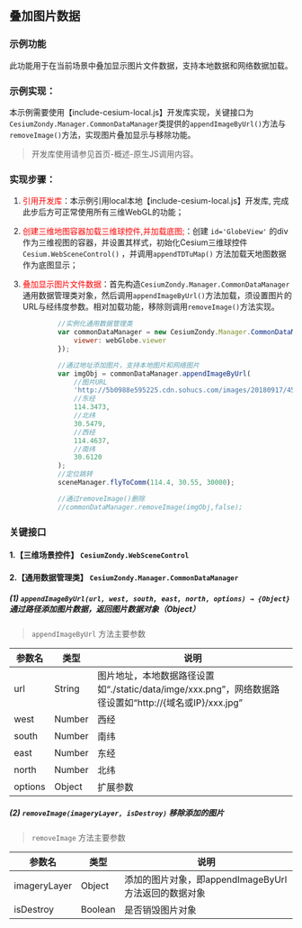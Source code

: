 ## 叠加图片数据

### 示例功能

此功能用于在当前场景中叠加显示图片文件数据，支持本地数据和网络数据加载。

### 示例实现：

本示例需要使用【include-cesium-local.js】开发库实现，关键接口为`CesiumZondy.Manager.CommonDataManager`类提供的`appendImageByUrl()`方法与`removeImage()`方法，实现图片叠加显示与移除功能。

>开发库使用请参见首页-概述-原生JS调用内容。

### 实现步骤：

1. <font color=red>引用开发库</font>：本示例引用local本地【include-cesium-local.js】开发库, 完成此步后方可正常使用所有三维WebGL的功能；

2. <font color=red>创建三维地图容器加载三维球控件,并加载底图;</font>：创建 `id='GlobeView'` 的div作为三维视图的容器，并设置其样式，初始化Cesium三维球控件 `Cesium.WebSceneControl()` ，并调用`appendTDTuMap()` 方法加载天地图数据作为底图显示；


3. <font color=red>叠加显示图片文件数据</font>：首先构造`CesiumZondy.Manager.CommonDataManager`通用数据管理类对象，然后调用`appendImageByUrl()`方法加载，须设置图片的URL与经纬度参数。相对加载功能，移除则调用`removeImage()`方法实现。

``` Javascript
            //实例化通用数据管理类
            var commonDataManager = new CesiumZondy.Manager.CommonDataManager({
                viewer: webGlobe.viewer
            });

            //通过地址添加图片，支持本地图片和网络图片
            var imgObj = commonDataManager.appendImageByUrl(
                //图片URL
                'http://5b0988e595225.cdn.sohucs.com/images/20180917/455c51316ec24a97958a254dc66c18f6.jpeg',
                //东经
                114.3473,
                //北纬
                30.5479,
                //西经
                114.4637,
                //南纬
                30.6120
            );
            //定位跳转
            sceneManager.flyToComm(114.4, 30.55, 30000);

            //通过removeImage()删除
            //commonDataManager.removeImage(imgObj,false);
```


### 关键接口

#### 1.【三维场景控件】 `CesiumZondy.WebSceneControl` 

#### 2.【通用数据管理类】 `CesiumZondy.Manager.CommonDataManager`

##### (1) `appendImageByUrl(url, west, south, east, north, options) → {Object}` 通过路径添加图片数据，返回图片数据对象（Object）
> `appendImageByUrl` 方法主要参数

|参数名|类型|说明|
|-|-|-|
|url|String|图片地址，本地数据路径设置如“./static/data/imge/xxx.png”，网络数据路径设置如“http://{域名或IP}/xxx.jpg”|
|west|Number|西经|
|south|Number|南纬|
|east|Number|东经|
|north|Number|北纬|
|options|Object|扩展参数|



##### (2) `removeImage(imageryLayer, isDestroy)` 移除添加的图片
> `removeImage` 方法主要参数

|参数名|类型|说明|
|-|-|-|
|imageryLayer|Object|添加的图片对象，即appendImageByUrl方法返回的数据对象|
|isDestroy|Boolean|是否销毁图片对象|

